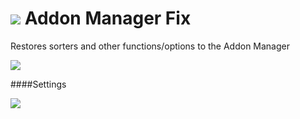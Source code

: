 ![](https://camo.githubusercontent.com/531a9fe1fef4207bda2408b9c98bfd46f96c9de6/68747470733a2f2f6d656469616372752e73682f6d2d317a502d6537796f55672e706e67) Addon Manager Fix
=================

Restores sorters and other functions/options to the Addon Manager

![](https://camo.githubusercontent.com/34aba35e2235cbfb98846fa8463423656579f881/68747470733a2f2f6d656469616372752e73682f7562593349436531715456632e706e67)

####Settings

![](https://mediacru.sh/bKuDLK6m0mMW.png)

